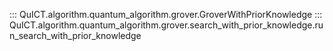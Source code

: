 ::: QuICT.algorithm.quantum_algorithm.grover.GroverWithPriorKnowledge
::: QuICT.algorithm.quantum_algorithm.grover.search_with_prior_knowledge.run_search_with_prior_knowledge
